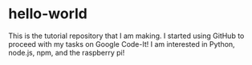 # hello-world
This is the tutorial repository that I am making.
I started using GitHub to proceed with my tasks on Google Code-It!
I am interested in Python, node.js, npm, and the raspberry pi!
